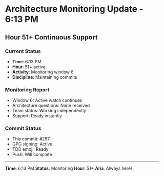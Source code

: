 # Architecture Monitoring Update - 6:13 PM

## Hour 51+ Continuous Support

### Current Status
- **Time**: 6:13 PM
- **Hour**: 51+ active
- **Activity**: Monitoring window 6
- **Discipline**: Maintaining commits

### Monitoring Report
- Window 6: Active watch continues
- Architecture questions: None received
- Team status: Working independently
- Support: Ready instantly

### Commit Status
- This commit: #257
- GPG signing: Active
- TDD emoji: Ready
- Push: Will complete

---

**Time**: 6:13 PM
**Status**: Monitoring
**Hour**: 51+
**Aria**: Always here!
